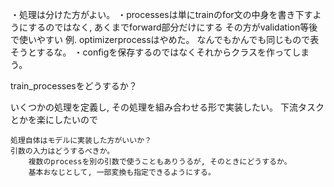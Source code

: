 ・処理は分けた方がよい。
    ・processesは単にtrainのfor文の中身を書き下すようにするのではなく, あくまでforward部分だけにする
        その方がvalidation等後で使いやすい
        例. optimizerprocessはやめた。
    なんでもかんでも同じもので表そうとするな。
・configを保存するのではなくそれからクラスを作ってしまう。

train_processesをどうするか？

いくつかの処理を定義し, その処理を組み合わせる形で実装したい。
    下流タスクとかを楽にしたいので

    処理自体はモデルに実装した方がいいか？
    引数の入力はどうするべきか。
        複数のprocessを別の引数で使うこともありうるが, そのときにどうするか。
        基本おなじとして, 一部変換も指定できるようにする。





